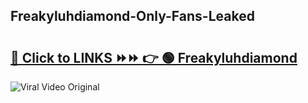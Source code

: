 
 ## Freakyluhdiamond-Only-Fans-Leaked

# <h2><a href="https://clipsfans.com/Freakyluhdiamond&ref=git">🔗 Click to LINKS ⏩⏩ 👉 🟢 Freakyluhdiamond </a></h2>

<a href="https://clipsfans.com/Freakyluhdiamond&ref=git" rel="nofollow" data-target="animated-image.originalLink"><img src="https://i.ibb.co.com/xMMVF88/686577567.gif" alt="Viral Video Original" style="max-width: 100%; display: inline-block;" data-target="animated-image.originalImage"></a>
